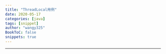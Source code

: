 ```yaml
---
title: "ThreadLocal用例"
date: 2020-05-17
categories: [java]
tags: [snippet]
author: "wangy325"
BookToC: false
snippets: true
---
```


---

